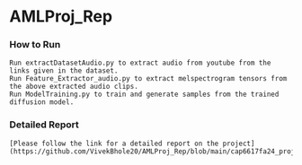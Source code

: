 # AMLProj_Rep

### How to Run
    Run extractDatasetAudio.py to extract audio from youtube from the links given in the dataset.
    Run Feature_Extractor_audio.py to extract melspectrogram tensors from the above extracted audio clips.
    Run ModelTraining.py to train and generate samples from the trained diffusion model.

### Detailed Report
    [Please follow the link for a detailed report on the project](https://github.com/VivekBhole20/AMLProj_Rep/blob/main/cap6617fa24_project_breaking%20the%20fourth%20wall.pdf)
